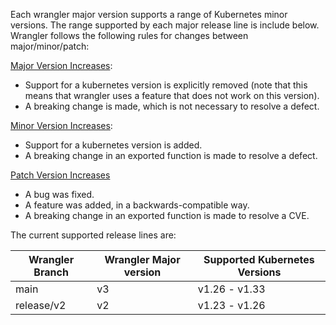 Each wrangler major version supports a range of Kubernetes minor versions. The range supported by each major release line is include below. Wrangler follows the following rules for changes between major/minor/patch:

<ins>Major Version Increases</ins>:
- Support for a kubernetes version is explicitly removed (note that this means that wrangler uses a feature that does not work on this version).
- A breaking change is made, which is not necessary to resolve a defect.

<ins>Minor Version Increases</ins>:
- Support for a kubernetes version is added.
- A breaking change in an exported function is made to resolve a defect.

<ins>Patch Version Increases</ins>
- A bug was fixed.
- A feature was added, in a backwards-compatible way.
- A breaking change in an exported function is made to resolve a CVE.

The current supported release lines are:

| Wrangler Branch | Wrangler Major version | Supported Kubernetes Versions |
|--------------------------|------------------------------------|------------------------------------------------|
| main | v3 | v1.26 - v1.33 |
| release/v2 | v2 | v1.23 - v1.26 |
